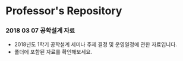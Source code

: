 # Professor's Repository

### 2018 03 07 공학설계 자료

* 2018년도 1학기 공학설계 세미나 주제 결정 및 운영일정에 관한 자료입니다.
* 폴더에 포함된 자료를 확인해보세요.